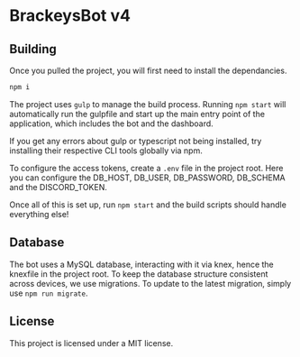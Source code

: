 # BrackeysBot v4

## Building

Once you pulled the project, you will first need to install the dependancies.

```bash
npm i
```

The project uses `gulp` to manage the build process. Running `npm start` will automatically run the gulpfile and start up the main entry point of the application, which includes the bot and the dashboard.

If you get any errors about gulp or typescript not being installed, try installing their respective CLI tools globally via npm.

To configure the access tokens, create a `.env` file in the project root. Here you can configure the DB_HOST, DB_USER, DB_PASSWORD, DB_SCHEMA and the DISCORD_TOKEN.

Once all of this is set up, run `npm start` and the build scripts should handle everything else!

## Database

The bot uses a MySQL database, interacting with it via knex, hence the knexfile in the project root. To keep the database structure consistent across devices, we use migrations. To update to the latest migration, simply use `npm run migrate`.

## License

This project is licensed under a MIT license.
